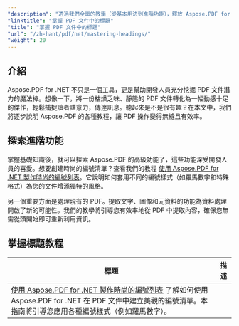 ```yaml
---
"description": "透過我們全面的教學（從基本用法到進階功能），釋放 Aspose.PDF for .NET 的潛力。提升您的 PDF 操作技能。"
"linktitle": "掌握 PDF 文件中的標題"
"title": "掌握 PDF 文件中的標題"
"url": "/zh-hant/pdf/net/mastering-headings/"
"weight": 20
---
```


## 介紹

Aspose.PDF for .NET 不只是一個工具，更是幫助開發人員充分挖掘 PDF 文件潛力的魔法棒。想像一下，將一份枯燥乏味、靜態的 PDF 文件轉化為一幅動感十足的傑作，輕鬆捕捉讀者註意力，傳達訊息。聽起來是不是很有趣？在本文中，我們將逐步說明 Aspose.PDF 的各種教程，讓 PDF 操作變得無縫且有效率。


## 探索進階功能

掌握基礎知識後，就可以探索 Aspose.PDF 的高級功能了，這些功能深受開發人員的喜愛。想要創建時尚的編號清單？查看我們的教程 [使用 Aspose.PDF for .NET 製作時尚的編號列表](./stylish-numbered-lists/)。它說明如何套用不同的編號樣式（如羅馬數字和特殊格式）為您的文件增添獨特的風格。

另一個重要方面是處理現有的 PDF。提取文字、圖像和元資料的功能為資料處理開啟了新的可能性。我們的教學將引導您有效率地從 PDF 中提取內容，確保您無需從頭開始即可重新利用資訊。

## 掌握標題教程
標題 | 描述 |
| --- | --- | 
| [使用 Aspose.PDF for .NET 製作時尚的編號列表](./stylish-numbered-lists/) 了解如何使用 Aspose.PDF for .NET 在 PDF 文件中建立美觀的編號清單。本指南將引導您應用各種編號樣式（例如羅馬數字）。 |